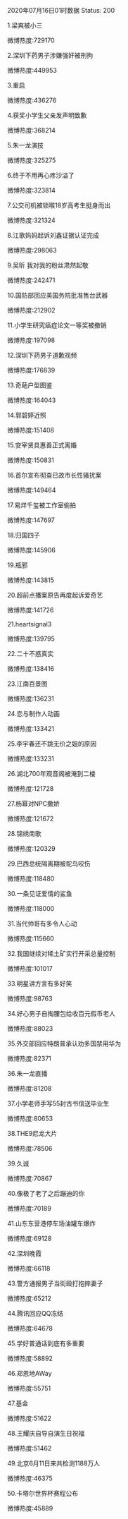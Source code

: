 2020年07月16日01时数据
Status: 200

1.梁爽被小三

微博热度:729170

2.深圳下药男子涉嫌强奸被刑拘

微博热度:449953

3.重启

微博热度:436276

4.获奖小学生父亲发声明致歉

微博热度:368214

5.朱一龙演技

微博热度:325275

6.终于不用再心疼沙溢了

微博热度:323814

7.公交司机被锁喉18岁高考生挺身而出

微博热度:321324

8.江歌妈妈起诉刘鑫证据认证完成

微博热度:298063

9.吴昕 我对我的粉丝肃然起敬

微博热度:242471

10.国防部回应美国务院批准售台武器

微博热度:212902

11.小学生研究癌症论文一等奖被撤销

微博热度:197098

12.深圳下药男子道歉视频

微博热度:176839

13.奇葩户型图鉴

微博热度:164043

14.郭碧婷近照

微博热度:151408

15.安宰贤具惠善正式离婚

微博热度:150831

16.首尔宣布彻查已故市长性骚扰案

微博热度:149464

17.易烊千玺被工作室偷拍

微博热度:147697

18.归国四子

微博热度:145906

19.瓶邪

微博热度:143815

20.超前点播案原告再度起诉爱奇艺

微博热度:141726

21.heartsignal3

微博热度:139795

22.二十不惑真实

微博热度:138416

23.江南百景图

微博热度:136231

24.恋与制作人动画

微博热度:133421

25.李宇春还不跳无价之姐的原因

微博热度:133231

26.湖北700年观音阁被淹到二楼

微博热度:121728

27.杨幂对NPC撒娇

微博热度:121672

28.锦绣南歌

微博热度:120329

29.巴西总统隔离期被鸵鸟咬伤

微博热度:118480

30.一条见证爱情的鲨鱼

微博热度:118000

31.当代帅哥有多令人心动

微博热度:115660

32.我国继续对稀土矿实行开采总量控制

微博热度:101017

33.明星讲方言有多好笑

微博热度:98763

34.好心男子自掏腰包给收百元假币老人

微博热度:88023

35.外交部回应特朗普承认劝多国禁用华为

微博热度:82371

36.朱一龙直播

微博热度:81208

37.小学老师手写55封古书信送毕业生

微博热度:80653

38.THE9尼龙大片

微博热度:78506

39.久诚

微博热度:70867

40.像极了老了之后蹦迪的你

微博热度:70189

41.山东东营港停车场油罐车爆炸

微博热度:69128

42.深圳晚霞

微博热度:66118

43.警方通报男子当街殴打抱摔妻子

微博热度:65212

44.腾讯回应QQ冻结

微博热度:64678

45.学好普通话到底有多重要

微博热度:58892

46.郑恩地AWay

微博热度:55751

47.基金

微博热度:51622

48.王耀庆自导自演生日祝福

微博热度:51462

49.北京6月11日来共检测1188万人

微博热度:46375

50.卡塔尔世界杯赛程公布

微博热度:45889

